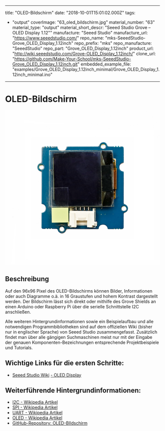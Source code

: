 
---
title: "OLED-Bildschirm"
date: "2018-10-01T15:01:02.000Z"
tags: 
  - "output"
coverImage: "63_oled_bildschirm.jpg"
material_number: "63"
material_type: "output"
material_short_descr: "Seeed Studio Grove – OLED Display 1.12\""
manufacture: "Seeed Studio"
manufacture_url: "https://www.seeedstudio.com/"
repo_name: "mks-SeeedStudio-Grove_OLED_Display_1.12inch"
repo_prefix: "mks"
repo_manufacture: "SeeedStudio"
repo_part: "Grove_OLED_Display_1.12inch"
product_url: "http://wiki.seeedstudio.com/Grove-OLED_Display_1.12inch/"
clone_url: "https://github.com/Make-Your-School/mks-SeeedStudio-Grove_OLED_Display_1.12inch.git"
embedded_example_file: "examples/Grove_OLED_Display_1.12inch_minimal/Grove_OLED_Display_1.12inch_minimal.ino"
---


# OLED-Bildschirm

![OLED-Bildschirm](./63_oled_bildschirm.jpg)

## Beschreibung
Auf den 96x96 Pixel des OLED-Bildschirms können Bilder, Informationen oder auch Diagramme o.ä. in 16 Graustufen und hohem Kontrast dargestellt werden. Der Bildschirm lässt sich direkt oder mithilfe des Grove Shields an einen Arduino oder Raspberry Pi über die serielle Schnittstelle I2C anschließen.

Alle weiteren Hintergrundinformationen sowie ein Beispielaufbau und alle notwendigen Programmbibliotheken sind auf dem offiziellen Wiki (bisher nur in englischer Sprache) von Seeed Studio zusammengefasst. Zusätzlich findet man über alle gängigen Suchmaschinen meist nur mit der Eingabe der genauen Komponenten-Bezeichnungen entsprechende Projektbeispiele und Tutorials.

<!-- infolist -->

<!-- infolists -->
## Wichtige Links für die ersten Schritte:

- [Seeed Studio Wiki](http://wiki.seeedstudio.com/Grove-OLED_Display_1.12inch/) [- OLED Display](http://wiki.seeedstudio.com/Grove-OLED_Display_1.12inch/)

## Weiterführende Hintergrundinformationen:

- [I2C - Wikipedia Artikel](https://de.wikipedia.org/wiki/I%C2%B2C)
- [SPI - Wikipedia Artikel](https://de.wikipedia.org/wiki/Serial_Peripheral_Interface)
- [UART - Wikipedia Artikel](https://de.wikipedia.org/wiki/Universal_Asynchronous_Receiver_Transmitter)
- [OLED - Wikipedia Artikel](https://de.wikipedia.org/wiki/Organische_Leuchtdiode)
- [GitHub-Repository: OLED-BIldschirm](https://github.com/MakeYourSchool/63-OLED-Bildschirm)



